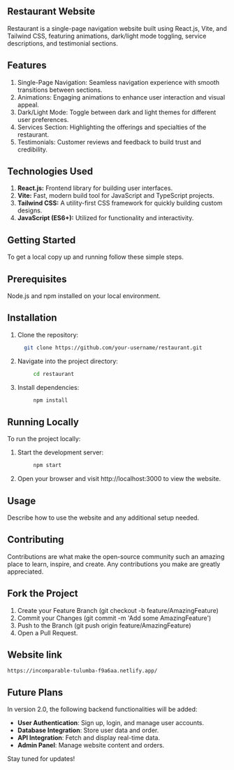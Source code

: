 ## Restaurant Website
  
  Restaurant is a single-page navigation website built using React.js, Vite, and Tailwind CSS, featuring animations, dark/light mode toggling, service descriptions, and testimonial sections.

## Features

1. Single-Page Navigation: Seamless navigation experience with smooth transitions between sections.
2. Animations: Engaging animations to enhance user interaction and visual appeal.
3. Dark/Light Mode: Toggle between dark and light themes for different user preferences.
4. Services Section: Highlighting the offerings and specialties of the restaurant.
5. Testimonials: Customer reviews and feedback to build trust and credibility.
   
## Technologies Used

1. **React.js:** Frontend library for building user interfaces.
2. **Vite:**  Fast, modern build tool for JavaScript and TypeScript projects.
3. **Tailwind CSS:**  A utility-first CSS framework for quickly building custom designs.
4. **JavaScript (ES6+):**  Utilized for functionality and interactivity.

## Getting Started

To get a local copy up and running follow these simple steps.

## Prerequisites

Node.js and npm installed on your local environment.

## Installation

1. Clone the repository:
     ```bash
       git clone https://github.com/your-username/restaurant.git  
     ```

2. Navigate into the project directory:
   ```bash
        cd restaurant
    ```
   
3. Install dependencies:
    ```bash
         npm install
    ```


## Running Locally

  To run the project locally:

1. Start the development server:
      ```bash
           npm start
      ```

3. Open your browser and visit http://localhost:3000 to view the website.

## Usage

   Describe how to use the website and any additional setup needed.

## Contributing
   Contributions are what make the open-source community such an amazing place to learn, inspire, and create. Any contributions you make are greatly appreciated.

## Fork the Project
1. Create your Feature Branch (git checkout -b feature/AmazingFeature)
2. Commit your Changes (git commit -m 'Add some AmazingFeature')
3. Push to the Branch (git push origin feature/AmazingFeature)
4. Open a Pull Request.

## Website link
```
https://incomparable-tulumba-f9a6aa.netlify.app/
```
 
## Future Plans

In version 2.0, the following backend functionalities will be added:

- **User Authentication**: Sign up, login, and manage user accounts.
- **Database Integration**: Store user data and order.
- **API Integration**: Fetch and display real-time  data.
- **Admin Panel**: Manage website content and orders.

Stay tuned for updates!
